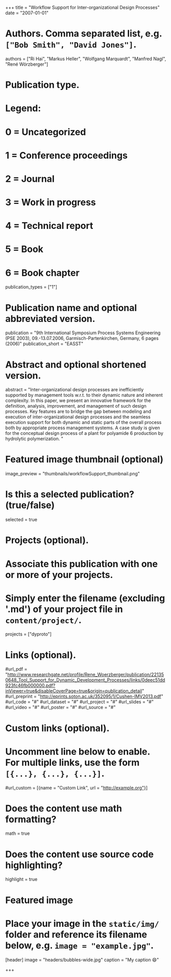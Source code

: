 +++
title = "Workflow Support for Inter-organizational Design Processes"
date = "2007-01-01"

# Authors. Comma separated list, e.g. `["Bob Smith", "David Jones"]`.
authors = ["Ri Hai", "Markus Heller", "Wolfgang Marquardt", "Manfred Nagl", "René Wörzberger"]

# Publication type.
# Legend:
# 0 = Uncategorized
# 1 = Conference proceedings
# 2 = Journal
# 3 = Work in progress
# 4 = Technical report
# 5 = Book
# 6 = Book chapter
publication_types = ["1"]

# Publication name and optional abbreviated version.
publication = "9th International Symposium Process Systems Engineering (PSE 2003), 09.-13.07.2006, Garmisch-Partenkirchen, Germany, 6 pages (2006)"
publication_short = "EASST"

# Abstract and optional shortened version.
abstract = "Inter-organizational design processes are inefficiently supported by management tools w.r.t. to their dynamic nature and inherent complexity. In this paper, we present an innovative framework for the definition, analysis, improvement, and management of such design processes. Key features are to bridge the gap between modeling and execution of inter-organizational design processes and the seamless execution support for both dynamic and static parts of the overall process both by appropriate process management systems. A case study is given for the conceptual design process of a plant for polyamide 6 production by hydrolytic polymerization. "

# Featured image thumbnail (optional)
image_preview = "thumbnails/workflowSupport_thumbnail.png"

# Is this a selected publication? (true/false)
selected = true

# Projects (optional).
#   Associate this publication with one or more of your projects.
#   Simply enter the filename (excluding '.md') of your project file in `content/project/`.
projects = ["dyproto"]

# Links (optional).
#url_pdf = "http://www.researchgate.net/profile/Rene_Woerzberger/publication/221350648_Tool_Support_for_Dynamic_Development_Processes/links/0deec51dd923fc46fb000000.pdf?inViewer=true&disableCoverPage=true&origin=publication_detail"
#url_preprint = "http://eprints.soton.ac.uk/352095/1/Cushen-IMV2013.pdf"
#url_code = "#"
#url_dataset = "#"
#url_project = "#"
#url_slides = "#"
#url_video = "#"
#url_poster = "#"
#url_source = "#"

# Custom links (optional).
#   Uncomment line below to enable. For multiple links, use the form `[{...}, {...}, {...}]`.
#url_custom = [{name = "Custom Link", url = "http://example.org"}]

# Does the content use math formatting?
math = true

# Does the content use source code highlighting?
highlight = true

# Featured image
# Place your image in the `static/img/` folder and reference its filename below, e.g. `image = "example.jpg"`.
[header]
image = "headers/bubbles-wide.jpg"
caption = "My caption :smile:"

+++
